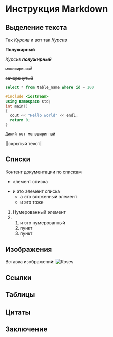 # Инструкция Markdown


## Выделение текста

Так *Курсив* и вот так _Курсив_

**Полужирный**

_Курсив **полужирный**_

`моноширинный`

~~зачеркнутый~~

```SQL
select * from table_name where id = 100
```

```C++
#include <iostream>
using namespace std;
int main()
{
  cout << "Hello world" << endl;
  return 0;
}
```

```
Дикий кот моноширинный
```


||скрытый текст|

## Списки
Контент документации по спискам
- элемент списка
* и это элемент списка
  - а это вложенный элемент
  * и это тоже

1. Нумерованный элемент
2. 1. и это нумерованный
   2. пункт
   3. пункт

## Изображения

Вставка изображений:
![Roses](roses.jpg)

## Ссылки

## Таблицы

## Цитаты

## Заключение